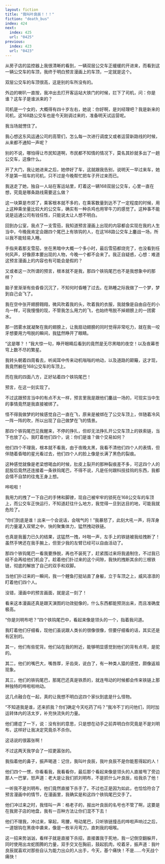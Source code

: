```yaml
---
layout: fiction
title: "我叫叶良辰！！！"
fiction: "death_bus"
index: 424
next:
  index: 425
  url: "0425"
previous:
  index: 423
  url: "0423"
---
```

从房子店的监控器上我很清晰的看到，一辆双层公交车正缓缓的开进来，而看到这一辆公交车的车顶，我终于明白预言漫画上的车顶，一定就是这个。

双层公交车的车顶很高，这是别的车所没有的。

外边的喇叭一直按，我冲出去打开客运站大铁门的时候，拦下了司机，问：你是谁？这车子是谁派来的？

司机是一个女的，大概得有四十岁左右，她说：你好啊，是刘经理吧？我是新来的司机，这168路公交车也是今天刚调过来的，准备明天试运营呢。

我当场就愣住了。

我心想这东风运通公司的高管们，怎么每一次进行调度又或者运营新路线的时候，从来都不通知一声呢？

别的不说，哪怕得让市民知道啊，市民都不知情的情况下，莫名其妙就多出了一趟公交车，这像什么。

开了大门，我让她进来之后，她停好了车，这就跟我告别，说明天一早过来车，她不是第一班车的司机，只不过是今晚帮忙把车子开过来而已。

我送走了她，独自一人站在客运站里，盯着这一辆168双层公交车，心里一直在想，究竟是哪条路线需要这么做？

这一块算是市郊了，乘客根本就不多的，在乘客数量到达不了一定程度的时候，用上这种乘坐量比较大的公交车，确实有一种杀鸡也用宰牛刀的感觉了。这种事不能说是运通公司有钱任性，只能说太让人想不明白。

回到办公室，我点了一支雪茄，我知道预言漫画上出现的内容都会实现在我的人生当中，今晚我肯定会跟四个尾巴上有铁钩的人，在这168路公交车上鏖战一场，所以我不能轻易入睡。

手指夹着那支雪茄，坐在黑暗中大概一个多小时，最后雪茄都烧完了，也没看到任何风声，好像原本要出现的人物，今晚一个都不会来了。我正自疑惑，心想：难道这预言漫画上的内容也有可能会是假的？

又或者这一次所谓的预言，根本就不是我，那四个铁钩尾巴也不是我想象中的那样？

脑子里渐渐有些昏昏沉沉了，不知何时昏睡了过去。在熟睡之际我做了一个梦，梦到自己会飞了。

我在空中张开翅膀翱翔，微风吹着我的头，吹着我的衣服，我就像是自由自在的小鸟一样，可我慢慢的现，不管我怎么用力的飞，也始终甩脱不掉翅膀上的一团雾水。

那一团雾水就凝聚在我的翅膀上，让我扇动翅膀的同时觉得非常吃力，就在我一咬牙想要用力甩脱的瞬间，我猛然睁开了眼睛。

“这是哪？！”我大惊一句，睁开眼睛后看到的竟然是无尽黑暗的夜空！以及夜幕苍穹上数不尽的繁星。

我转头朝着四周看去，听闻耳中传来动机嗡嗡的响动，以及道路的颠簸，这才现，我竟然躺在168公交车的车顶上。

而在我的四面八方，正好站着四个铁钩尾巴！

预言，在这一刻实现了。

不过这跟预言当中的有点不太一样，预言里我是跟他们鏖战一场的，可现实当中生的事情竟然是我直接被绑了。

怪不得我做梦的时候感觉自己一直在飞，原来是被绑在了公交车顶上，伴随着冷风一阵一阵的吹，所以出现了自己做梦在飞的情景。

那四个铁钩尾巴见我醒来，不停的挣扎，但却无法挣扎开公交车顶上的铁索链，当下也放了心，我盯着他们四个，说：你们是谁？做个交易如何？

他们四个不理我，根本就不看我，由于夜晚太黑，我看不清他们四个人的表情，但伴随着昏暗的星光看过去，他们四个人的脸上像是长满了黑色的裂痕。

这种感觉就像是老梁想喝血的时候，肚皮上裂开的那种裂痕差不多，可这四个人的屁股后竟然还连接着一条铁钩尾巴，不得不说，凡是任何跟科技挂钩的东西，我都会情不自禁的往鬼王身上想。

哗啦啦！

我用力的拽了一下自己的手铐和脚镣，现自己被牢牢的锁死在168公交车的车顶上，而公交车正快运行，不知道赶往什么地方，我觉得一旦到达目的地，可能我就危险了。

“你们到底是谁！出来一个会说话，会喘气的！”我暴怒了，此刻大吼一声，将浑身的力量灌入双臂之中，快的聚集体力，猛然拽动铁链。

也真是我蓄力已久的结果，这猛然一拽，咔啪一声，左手上的铁链被我给拽断了！虽然手铐还在我手腕上，但至少我的左臂已经可以自由活动了。

那四个铁钩尾巴一看我要挣脱，再也不装死了，赶紧围过来将我遏制住，不过我已经不会再给他们机会了。趁着他们扑过来的这个间隙，我快的拽断其余的三根铁链，彻底的解放了自己的双手和双脚。

当他们扑过来的一瞬间，我一个鲤鱼打挺站直了身躯，立于车顶之上，威风凛凛的盯着他们四个人。

没错，漫画中的预言画面，就是这一刻了！

看来这本漫画还真是跟天演图的功效挺像的，什么东西都能预测出来，而且准确度极高。

“你是刘明布吧？”四个铁钩尾巴中，看起来像是领头的一个，指着我问道。

我盯着他们仔细看，现他们虽说跟人类长的很像很像，但要仔细看的话，其实还是有区别的。

其一，他们有些驼背。他们站在我的附近，能够明显感觉到他们的背有点弯，是驼的。

其二，他们的嘴巴大，嘴唇厚，牙齿突，说白了，有一种类人猿的感觉，颇像返祖现象。

其三，他们的铁钩尾巴，那尾巴还真是铁质的，就连甩动的时候都会传来铁链上那种独特的哗啦啦响动。

这几点融合在一起，真的让我想不明白这四个家伙到底是什么怪物。

“不知道我是谁，还来抓我？你们确定今天吃药了吗？”我冷不丁的问他们，同时加运转体内的活太岁，补充快流失的力量。

他们癔症了一下，说：没有别的意思，只是想在动手之前弄明白你究竟是不是刘明布，这样好让我决定究竟杀不杀你。

这话说的很嚣张啊！

不过这两天我学会了一招更嚣张的。

我指着他的鼻子，振声喝道：记住，我叫叶良辰，我叶良辰不是你能惹得起的人！

他们四个一愣，你看看我，我看看你，最后那个看起来像是领头的人直接甩了旁边那人一巴掌，怒声道：老大是让我们抓刘明布，不是抓什么叶良辰，给我杀了他！

一听我不是刘明布，他们竟然直接下杀手了。不过也正是因为如此，也恰恰符合了预言漫画中的情节，在漫画里，我确实是和这四个铁钩尾巴交手了。

他们冲过来之时，我怪叫一声：格老子的，报出叶良辰的名号也不管了啊，这要是在我房子店的地盘，我有一百种方法让你们混不下去！

他们不理我，冲过来，窜起，弯腰，甩动尾巴，只听铁链撞击的哗啦声响过之后，一道银钩在黑夜中袭来，像是一枚半月弯刀，直刺我的咽喉。

这一招来势汹汹，看样子就是直接下杀招，直接置我于死地，我一记倒空翻躲开，同时使用出龙蛇图腾的力量，双手交叉在胸前，鼓起肌肉，咬着牙，振声道：我叶良辰就喜欢对那些自认为能力出众的人出手，今天，基个痛快！不是……今天战个痛快！
